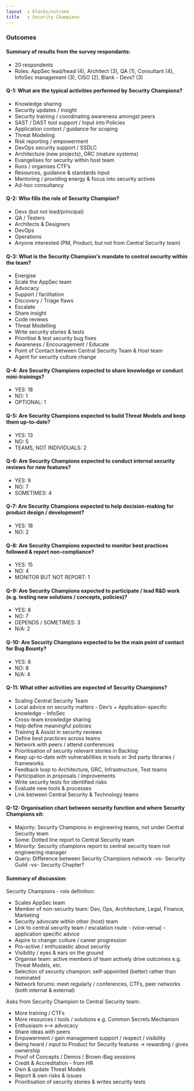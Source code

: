 ```yaml
---
layout  : blocks/outcome
title	: Security Champions
---
```

### Outcomes

#### Summary of results from the survey respondants:
- 20 respondents
- Roles: AppSec lead/head (4), Architect (3), QA (1), Consultant (4), InfoSec management (3), CISO (2), Blank - Devs? (3)

#### Q-1: What are the typical activities performed by Security Champions?
- Knowledge sharing
- Security updates / insight
- Security training / coordinating awareness amongst peers
- SAST / DAST tool support / Input into Policies
- Application context / guidance for scoping
- Threat Modeling
- Risk reporting / empowerment
- DevOps security support / SSDLC
- Architecture (new projects), GRC (mature systems)
- Evangelises for security within host team
- Runs / organises CTF’s
- Resources, guidance & standards input
- Mentoring / providing energy & focus into security actives
- Ad-hoc consultancy

#### Q-2: Who fills the role of Security Champion?
- Devs (but not lead/principal)
- QA / Testers
- Architects & Designers
- DevOps
- Operations
- Anyone interested (PM, Product, but not from Central Security team)

#### Q-3: What is the Security Champion's mandate to control security within the team?
- Energise
- Scale the AppSec team
- Advocacy 
- Support / facilitation
- Discovery / Triage flaws
- Escalate
- Share insight
- Code reviews
- Threat Modelling
- Write security stories & tests
- Prioritise & test security bug fixes 
- Awareness / Encouragement / Educate
- Point of Contact between Central Security Team & Host team
- Agent for security culture change 

#### Q-4: Are Security Champions expected to share knowledge or conduct mini-trainings?
- YES: 18
- NO: 1
- OPTIONAL: 1

#### Q-5: Are Security Champions expected to build Threat Models and keep them up-to-date?
- YES: 13
- NO: 5
- TEAMS, NOT INDIVIDUALS: 2

#### Q-6: Are Security Champions expected to conduct internal security reviews for new features?
- YES: 9
- NO: 7
- SOMETIMES: 4

#### Q-7: Are Security Champions expected to help decision-making for product design / development?
- YES: 18
- NO: 2

#### Q-8: Are Security Champions expected to monitor best practices followed & report non-compliance?
- YES: 15
- NO: 4
- MONITOR BUT NOT REPORT: 1

#### Q-9: Are Security Champions expected to participate / lead R&D work (e.g. testing new solutions / concepts, policies)?
- YES: 8
- NO: 7
- DEPENDS / SOMETIMES: 3
- N/A: 2

#### Q-10: Are Security Champions expected to be the main point of contact for Bug Bounty?
- YES: 8
- NO: 8
- N/A: 4

#### Q-11: What other activities are expected of Security Champions?
- Scaling Central Security Team
- Local advice on security matters - Dev’s + Application-specific knowledge - InfoSec
- Cross-team knowledge sharing
- Help define meaningful policies
- Training & Assist in security reviews
- Define best practices across teams
- Network with peers / attend conferences
- Prioritisation of security relevant stories in Backlog
- Keep up-to-date with vulnerabilities in tools or 3rd party libraries / frameworks
- Feedback loop to Architecture, GRC, Infrastructure, Test teams
- Participation in proposals / improvements
- Write security tests for identified risks
- Evaluate new tools & processes
- Link between Central Security & Technology teams

#### Q-12: Organisation chart between security function and where Security Champions sit:
- Majority: Security Champions in engineering teams, not under Central Security team
- Some: Dotted line report to Central Security team
- Minority: Security champions report to central security team not engineering manager
- Query: Difference between Security Champions network -vs- Security Guild -vs- Security Chapter?


#### Summary of discussion:

Security Champions - role definition:
- Scales AppSec team
- Member of non-security team: Dev, Ops, Architecture, Legal, Finance, Marketing
- Security advocate within other (host) team
- Link to central security team / escalation route - (vice-versa) - application specific advice
- Aspire to change: culture / career progression
- Pro-active / enthusiastic about security
- Visibility / eyes & ears on the ground
- Organise team: active members of team actively drive outcomes e.g. Threat Models, etc.
- Selection of security champion: self-appointed (better) rather than nominated
- Network forums: meet regularly / conferences, CTFs, peer networks (both internal & external)

Asks from Security Champion to Central Security team:
- More training / CTFs
- More resources / tools / solutions e.g. Common Secrets Mechanism
- Enthusiasm <—> advocacy
- Share ideas with peers
- Empowerment / gain management support / respect / visibility
- Being heard / input to Product for Security features -> rewarding / gives ownership
- Proof of Concepts / Demos / Brown-Bag sessions
- Credit & Accreditation - from HR
- Own & update Threat Models
- Report & own risks & issues
- Prioritisation of security stories & writes security tests
